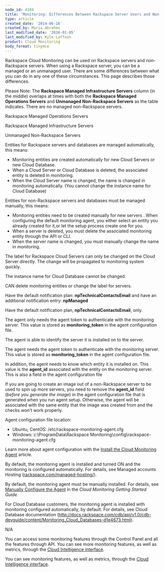 ```yaml
---
node_id: 4104
title: 'Monitoring: Differences Between Rackspace Server Users and Non-Rackspace Server Users'
type: article
created_date: '2014-06-16'
created_by: Maria Abrahms
last_modified_date: '2016-01-05'
last_modified_by: Kyle Laffoon
product: Cloud Monitoring
body_format: tinymce
---
```


Rackspace Cloud Monitoring can be used on Rackspace servers and
non-Rackspace servers. When using a Rackspace server, you can be a
managed or an unmanaged user. There are some differences between what
you can do in any one of these circumstances. This page describes those
differences.

Please Note: The **Rackspace Managed** **Infrastructure Servers** column
(in the middle) overlaps at times with both the
**<span>Rackspace </span>Managed** **Operations Servers** and
**Unmanaged Non-Rackspace Servers** as the table indicates. There are no
managed non-Rackspace servers.

<span>Rackspace </span>Managed Operations Servers

<span>Rackspace </span>Managed Infrastructure Servers

Unmanaged Non-Rackspace Servers

Entities for Rackspace servers and databases are managed automatically,
this means:

-   Monitoring entities are created automatically for new Cloud Servers
    or new Cloud Database.
-   When a Cloud Server or Cloud Database is deleted, the associated
    entity is deleted in monitoring.
-   When the Cloud Server name is changed, the name is changed in
    monitoring automatically. (You cannot change the instance name for
    Cloud Database)

Entities for non-Rackspace servers and databases must be managed
manually, this means:

-   <span>Monitoring entities need to be created manually for new
    servers</span> <span>.</span> When configuring the default
    monitoring agent, you either select an entity you already created
    for it,or let the setup process create one for you.
-   When a server is deleted, you must delete the associated monitoring
    entity through the API or CLI.
-   When the server name is changed, you must manually change the name
    in monitoring.

The label for Rackspace Cloud Servers can only be changed on the Cloud
Server directly. The change will be propagated to monitoring system
quickly.

The instance name for Cloud Database cannot be changed.

CAN delete monitoring entities or change the label for servers.

Have the default notification plan: **npTechnicalContactsEmail** and
have an additional notification entry: **npManaged**

Have the default notification plan, **npTechnicalContactsEmail**, only.

The agent only needs the agent token to authenticate with the monitoring
server. This value is stored as **monitoring\_token** in the agent
configuration file.

The agent is able to identify the server it is installed on to the
server.

The agent needs the agent token to authenticate with the monitoring
server. This value is stored as **monitoring\_token** in the agent
configuration file.

In addition, the agent needs to know which entity it is installed on.
This value is the **agent\_id** associated with the entity on the
monitoring server. This is also a field in the agent configuration file

If you are going to create an image out of a non-Rackspace server to be
used to spin up more servers, you need to remove the **agent\_id** field
(*before you generate the image*) in the agent configuration file that
is generated when you run agent setup. Otherwise, the agent will be
associated with the same entity that the image was created from and the
checks won't work properly.

Agent configuration file location:

-   Ubuntu, CentOS: /etc/rackspace-monitoring-agent.cfg
-   Windows: c:\\ProgramData\\Rackspace
    Monitoring\\config\\rackspace-monitoring-agent.cfg

Learn more about agent configuration with the [Install the Cloud
Monitoring
Agent](/howto/install-and-configure-the-rackspace-monitoring-agent)
article.

By default, the monitoring agent is installed and turned ON and the
monitoring is configured automatically. For details, see Managed
accounts Hosting
([rackspace.com/managed-hosting/](http://rackspace.com/managed-hosting/)).



By default, the monitoring agent must be manually installed. For
details, see [Manually Configure the
Agent](http://docs.rackspace.com/cm/api/v1.0/cm-getting-started/content/install-configure.html#agent-config-manual)
in the *Cloud Monitoring Getting Started Guide*.

For Cloud Database customers, the monitoring agent is installed with
monitoring configured automatically, by default. For details, see Cloud
Database documentation
(<http://docs.rackspace.com/cdb/api/v1.0/cdb-devguide/content/Monitoring_Cloud_Databases-d1e4673.html>).

N/A

You can access some monitoring features through the Control Panel and
all the features through API. You can see more monitoring features, as
well as metrics, through the [Cloud
Intelligence interface](https://intelligence.rackspace.com).

<span>You can see monitoring features, as well as</span><span> metrics,
through the </span>[Cloud
Intelligence interface](https://intelligence.rackspace.com)<span>. </span>



